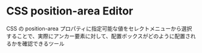 # CSS position-area Editor

CSS の position-area プロパティに指定可能な値をセレクトメニューから選択することで、実際にアンカー要素に対して、配置ボックスがどのように配置されるかを確認できるツール
